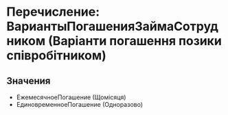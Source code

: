﻿# Перечисление: ВариантыПогашенияЗаймаСотрудником (Варіанти погашення позики співробітником)

## Значения

- ЕжемесячноеПогашение (Щомісяця)
- ЕдиновременноеПогашение (Одноразово)

